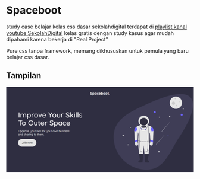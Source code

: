 # Spaceboot
study case belajar kelas css dasar sekolahdigital terdapat di  [playlist kanal youtube SekolahDigital](https://www.youtube.com/playlist?list=PLLL9rHD4YZz6ppudCrcIG9jrTv7vo13Qv) kelas gratis
dengan study kasus agar mudah dipahami karena bekerja di "Real Project"

Pure css tanpa framework, memang dikhususkan untuk pemula yang baru belajar css dasar.

## Tampilan 
![](https://raw.githubusercontent.com/SekolahDigital/spaceboot/master/screenshot/screencapture-127-0-0-1-5500-index-html-2020-08-12-21_19_31.png)

